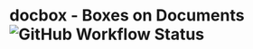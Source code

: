 # docbox - Boxes on Documents ![GitHub Workflow Status](https://img.shields.io/github/workflow/status/tccorcoran/docbox/docbox?style=plastic)